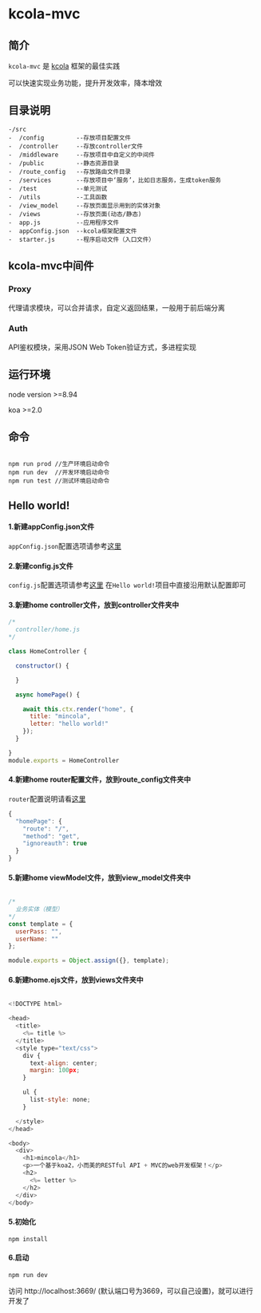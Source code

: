 # kcola-mvc

## 简介
`kcola-mvc` 是 [kcola](https://github.com/Khadron/kcola) 框架的最佳实践

可以快速实现业务功能，提升开发效率，降本增效

## 目录说明
```shell
-/src
-  /config         --存放项目配置文件
-  /controller     --存放controller文件
-  /middleware     --存放项目中自定义的中间件
-  /public         --静态资源目录
-  /route_config   --存放路由文件目录
-  /services       --存放项目中‘服务’，比如日志服务，生成token服务
-  /test           --单元测试
-  /utils          --工具函数
-  /view_model     --存放页面显示用到的实体对象
-  /views          --存放页面(动态/静态)
-  app.js          --应用程序文件
-  appConfig.json  --kcola框架配置文件
-  starter.js      --程序启动文件（入口文件）
```

## kcola-mvc中间件

### Proxy

代理请求模块，可以合并请求，自定义返回结果，一般用于前后端分离

### Auth

API鉴权模块，采用JSON Web Token验证方式，多进程实现


## 运行环境

node version >=8.94

koa >=2.0

## 命令

```shell

npm run prod //生产环境启动命令
npm run dev  //开发环境启动命令
npm run test //测试环境启动命令
```
## Hello world!

#### 1.新建appConfig.json文件
`appConfig.json`配置选项请参考[这里](https://github.com/Khadron/kcola)

#### 2.新建config.js文件
`config.js`配置选项请参考[这里](https://github.com/Khadron/kcola)
在`Hello world!`项目中直接沿用默认配置即可

#### 3.新建home controller文件，放到controller文件夹中

```js
/*
  controller/home.js
*/

class HomeController {

  constructor() {

  }

  async homePage() {

    await this.ctx.render("home", {
      title: "mincola",
      letter: "hello world!"
    });
  }

}
module.exports = HomeController

```

#### 4.新建home router配置文件，放到route_config文件夹中
`router`配置说明请看[这里](https://github.com/Khadron/kcola)

``` js
{
  "homePage": {
    "route": "/",
    "method": "get",
    "ignoreauth": true
  }
}
```

#### 5.新建home viewModel文件，放到view_model文件夹中

``` js

/*
  业务实体（模型）
*/
const template = {
  userPass: "",
  userName: ""
};

module.exports = Object.assign({}, template);

```

#### 6.新建home.ejs文件，放到views文件夹中

``` js

<!DOCTYPE html>

<head>
  <title>
    <%= title %>
  </title>
  <style type="text/css">
    div {
      text-align: center;
      margin: 100px;
    }

    ul {
      list-style: none;
    }

  </style>
</head>

<body>
  <div>
    <h1>mincola</h1>
    <p>一个基于koa2，小而美的RESTful API + MVC的web开发框架！</p>
    <h2>
      <%= letter %>
    </h2>
  </div>
</body>

```

#### 5.初始化

```shell
npm install
```

#### 6.启动
```shell
npm run dev
```
访问 http://localhost:3669/  (默认端口号为3669，可以自己设置)，就可以进行开发了